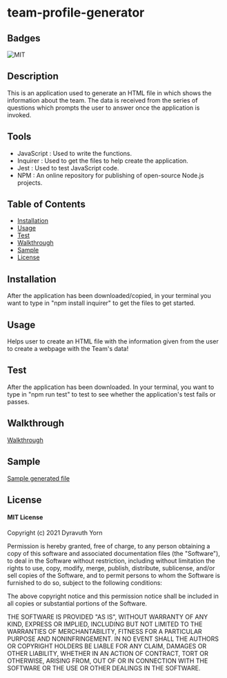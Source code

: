 # team-profile-generator

## Badges

![MIT](https://img.shields.io/badge/license-MIT-success)

## Description

This is an application used to generate an HTML file in which shows the information about the team. The data is received from the series of questions which prompts the user to answer once the application is invoked.

## Tools

- JavaScript : Used to write the functions.
- Inquirer : Used to get the files to help create the application.
- Jest : Used to test JavaScript code.
- NPM : An online repository for publishing of open-source Node.js projects.

## Table of Contents

- [Installation](#installation)
- [Usage](#usage)
- [Test](#test)
- [Walkthrough](#walkthrough)
- [Sample](#sample)
- [License](#license)

## Installation

After the application has been downloaded/copied, in your terminal you want to type in "npm install inquirer" to get the files to get started.

## Usage

Helps user to create an HTML file with the information given from the user to create a webpage with the Team's data!

## Test

After the application has been downloaded. In your terminal, you want to type in "npm run test" to test to see whether the application's test fails or passes.

## Walkthrough

[Walkthrough](https://drive.google.com/file/d/1T0MST4A5assL36bhccK5VIkfRgmGuXV9/view)

## Sample

[Sample generated file](./dist/index.html)

## License

#### MIT License

Copyright (c) 2021 Dyravuth Yorn

Permission is hereby granted, free of charge, to any person obtaining a copy
of this software and associated documentation files (the "Software"), to deal
in the Software without restriction, including without limitation the rights
to use, copy, modify, merge, publish, distribute, sublicense, and/or sell
copies of the Software, and to permit persons to whom the Software is
furnished to do so, subject to the following conditions:

The above copyright notice and this permission notice shall be included in all
copies or substantial portions of the Software.

THE SOFTWARE IS PROVIDED "AS IS", WITHOUT WARRANTY OF ANY KIND, EXPRESS OR
IMPLIED, INCLUDING BUT NOT LIMITED TO THE WARRANTIES OF MERCHANTABILITY,
FITNESS FOR A PARTICULAR PURPOSE AND NONINFRINGEMENT. IN NO EVENT SHALL THE
AUTHORS OR COPYRIGHT HOLDERS BE LIABLE FOR ANY CLAIM, DAMAGES OR OTHER
LIABILITY, WHETHER IN AN ACTION OF CONTRACT, TORT OR OTHERWISE, ARISING FROM,
OUT OF OR IN CONNECTION WITH THE SOFTWARE OR THE USE OR OTHER DEALINGS IN THE
SOFTWARE.
